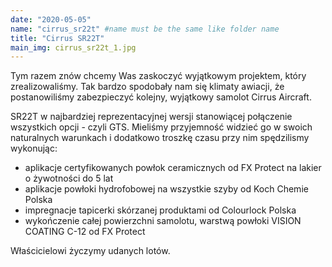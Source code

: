 ```yaml
---
date: "2020-05-05"
name: "cirrus_sr22t" #name must be the same like folder name
title: "Cirrus SR22T"
main_img: cirrus_sr22t_1.jpg
---
```


<p>Tym razem znów chcemy Was zaskoczyć wyjątkowym projektem, który zrealizowaliśmy. Tak bardzo spodobały nam się klimaty awiacji, że postanowiliśmy zabezpieczyć kolejny, wyjątkowy samolot Cirrus Aircraft.</p>
<p>SR22T w najbardziej reprezentacyjnej wersji stanowiącej połączenie wszystkich opcji - czyli GTS. Mieliśmy przyjemność widzieć go w swoich naturalnych warunkach i dodatkowo troszkę czasu przy nim spędzilismy wykonując:</p>
<ul>
    <li>aplikacje certyfikowanych powłok ceramicznych od FX Protect na lakier o żywotności do 5 lat</li>
    <li>aplikacje powłoki hydrofobowej na wszystkie szyby od Koch Chemie Polska</li>
    <li>impregnacje tapicerki skórzanej produktami od Colourlock Polska</li>
    <li>wykończenie całej powierzchni samolotu, warstwą powłoki VISION COATING C-12 od FX Protect</li>
</ul>
<p>Właścicielowi życzymy udanych lotów.</p>